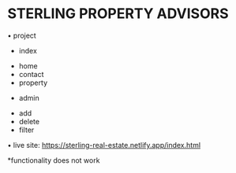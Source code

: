 # STERLING PROPERTY ADVISORS

• project
- index
 + home
 + contact
 + property
 
- admin
 + add
 + delete
 + filter

• live site: 
https://sterling-real-estate.netlify.app/index.html

*functionality does not work
